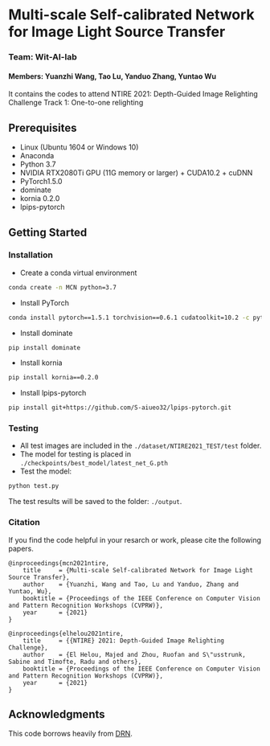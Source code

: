 # Multi-scale Self-calibrated Network for Image Light Source Transfer
### Team: Wit-AI-lab 
#### Members: Yuanzhi Wang, Tao Lu, Yanduo Zhang, Yuntao Wu

It contains the codes to attend NTIRE 2021: Depth-Guided Image Relighting Challenge Track 1: One-to-one relighting

## Prerequisites
- Linux (Ubuntu 1604 or Windows 10)
- Anaconda
- Python 3.7
- NVIDIA RTX2080Ti GPU (11G memory or larger) + CUDA10.2 + cuDNN
- PyTorch1.5.0 
- dominate
- kornia 0.2.0
- lpips-pytorch

## Getting Started
### Installation
- Create a conda virtual environment
```bash
conda create -n MCN python=3.7
```
- Install PyTorch
```bash
conda install pytorch==1.5.1 torchvision==0.6.1 cudatoolkit=10.2 -c pytorch
```
- Install dominate
```bash
pip install dominate
```
- Install kornia
```bash
pip install kornia==0.2.0
```
- Install lpips-pytorch
```bash 
pip install git+https://github.com/S-aiueo32/lpips-pytorch.git
```
### Testing
- All test images are included in the `./dataset/NTIRE2021_TEST/test` folder.
- The model for testing is placed in `./checkpoints/best_model/latest_net_G.pth`
- Test the model:
```bash
python test.py
```
The test results will be saved to the folder: `./output`.


### Citation
If you find the code helpful in your resarch or work, please cite the following papers.
```
@inproceedings{mcn2021ntire,
    title     = {Multi-scale Self-calibrated Network for Image Light Source Transfer},
    author    = {Yuanzhi, Wang and Tao, Lu and Yanduo, Zhang and Yuntao, Wu},
    booktitle = {Proceedings of the IEEE Conference on Computer Vision and Pattern Recognition Workshops (CVPRW)},
    year      = {2021}
}
```
```
@inproceedings{elhelou2021ntire,
    title     = {{NTIRE} 2021: Depth-Guided Image Relighting Challenge},
    author    = {El Helou, Majed and Zhou, Ruofan and S\"usstrunk, Sabine and Timofte, Radu and others},
    booktitle = {Proceedings of the IEEE Conference on Computer Vision and Pattern Recognition Workshops (CVPRW)},
    year      = {2021}
}
```

## Acknowledgments
This code borrows heavily from [DRN](https://github.com/WangLiwen1994/DeepRelight).
